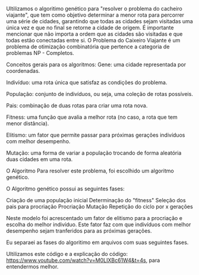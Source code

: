 Ultilizamos o algoritimo genético para "resolver o problema do cacheiro viajante",  que tem como objetivo determinar a menor rota para percorrer uma série de cidades, 
garantindo que todas as cidades sejam visitadas uma única vez e que no final se retorne a cidade de origem. 
É importante mencionar que não importa a ordem que as cidades são visitadas e que todas estão conectadas entre si.
O Problema do Caixeiro Viajante é um problema de otimização combinatória que pertence a categoria de problemas NP - Completos.

Conceitos gerais para os algoritmos:
Gene: uma cidade representada por coordenadas.

Indivíduo: uma rota única que satisfaz as condições do problema.

População: conjunto de indivíduos, ou seja, uma coleção de rotas possíveis.

Pais: combinação de duas rotas para criar uma rota nova.

Fitness: uma função que avalia a melhor rota (no caso, a rota que tem menor distância).

Elitismo: um fator que permite passar para próximas gerações indivíduos com melhor desempenho.

Mutação: uma forma de variar a população trocando de forma aleatória duas cidades em uma rota.

O Algoritmo
Para resolver este problema, foi escolhido um algoritmo genético.

O Algoritmo genético possui as seguintes fases:

Criação de uma população inicial
Determinação do "fitness"
Seleção dos pais para procriação
Procriação
Mutação
Repetição do ciclo por x gerações

Neste modelo foi acrescentado um fator de elitismo para a procriação e escolha do melhor indivíduo. Este fator faz com que indivíduos com melhor desempenho sejam tranferidos para as próximas gerações.

Eu separaei as fases do algoritimo em arquivos com suas seguintes fases.

Ultilizamos este código e a explicação do código: https://www.youtube.com/watch?v=M0LIXBc61W4&t=4s, para entendermos melhor.

